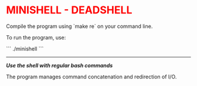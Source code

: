 # <span style="color:red">MINISHELL - DEADSHELL</span>

Compile the program using \`make re\` on your command line.

To run the program, use:

\`\`\`
./minishell
\`\`\`

---

**_Use the shell with regular bash commands_**

The program manages command concatenation and redirection of I/O.





